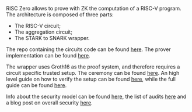 RISC Zero allows to prove with ZK the computation of a RISC-V program. The architecture is composed of three parts:

- The RISC-V circuit;
- The aggregation circuit;
- The STARK to SNARK wrapper.

The repo containing the circuits code can be found [here](https://github.com/risc0/risc0/tree/main). The prover implementation can be found [here]('https://github.com/risc0/risc0/blob/main/risc0/zkp/src/prove/prover.rs').

The wrapper uses Groth16 as the proof system, and therefore requires a circuit specific trusted setup. The ceremony can be found [here](https://ceremony.pse.dev/projects/RISC%20Zero%20STARK-to-SNARK%20Prover). An high level guide on how to verify the setup can be found [here](https://www.risczero.com/blog/verifying-risc-zeros-trusted-setup-ceremony), while the full guide can be found [here](https://dev.risczero.com/api/trusted-setup-ceremony).

Info about the security model can be found [here](https://dev.risczero.com/api/security-model), the list of audits [here](https://github.com/risc0/rz-security/tree/main/audits) and a blog post on overall security [here](https://www.risczero.com/blog/risc-zero-take-the-rekt-test).
